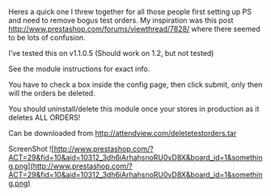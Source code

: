 Heres a quick one I threw together for all those people first setting up PS and need to remove bogus test orders.
My inspiration was this post http://www.prestashop.com/forums/viewthread/7828/ where there seemed to be lots of confusion.

I’ve tested this on v1.1.0.5 (Should work on 1.2, but not tested)

See the module instructions for exact info.

You have to check a box inside the config page, then click submit, only then will the orders be deleted.

You should uninstall/delete this module once your stores in production as it deletes ALL ORDERS!

Can be downloaded from http://attendview.com/deletetestorders.tar

ScreenShot ![http://www.prestashop.com/?ACT=29&fid=10&aid=10312_3dh6iArhahsnoRU0vD8X&board_id=1&something.png](http://www.prestashop.com/?ACT=29&fid=10&aid=10312_3dh6iArhahsnoRU0vD8X&board_id=1&something.png)